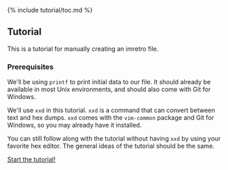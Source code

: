 {% include tutorial/toc.md %}

## Tutorial

This is a tutorial for manually creating an imretro file.

### Prerequisites

We'll be using `printf` to print initial data to our file.
It should already be available in most Unix environments,
and should also come with Git for Windows.

We'll use `xxd` in this tutorial. `xxd` is a command that can
convert between text and hex dumps. `xxd` comes with the
`vim-common` package and Git for Windows, so you may already
have it installed.

You can still follow along with the tutorial without having
`xxd` by using your favorite hex editor. The general ideas
of the tutorial should be the same.

[Start the tutorial!](./1)
